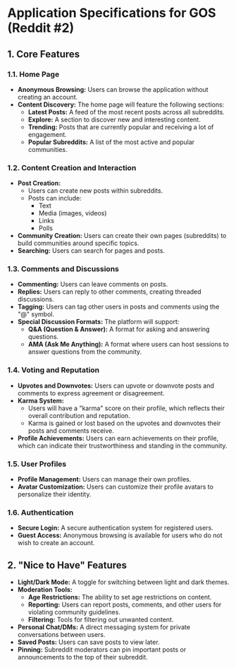 # Application Specifications for GOS (Reddit #2)

## 1. Core Features

### 1.1. Home Page
*   **Anonymous Browsing:** Users can browse the application without creating an account.
*   **Content Discovery:** The home page will feature the following sections:
    *   **Latest Posts:** A feed of the most recent posts across all subreddits.
    *   **Explore:** A section to discover new and interesting content.
    *   **Trending:** Posts that are currently popular and receiving a lot of engagement.
    *   **Popular Subreddits:** A list of the most active and popular communities.

### 1.2. Content Creation and Interaction
*   **Post Creation:**
    *   Users can create new posts within subreddits.
    *   Posts can include:
        *   Text
        *   Media (images, videos)
        *   Links
        *   Polls
*   **Community Creation:** Users can create their own pages (subreddits) to build communities around specific topics.
*   **Searching:** Users can search for pages and posts.

### 1.3. Comments and Discussions
*   **Commenting:** Users can leave comments on posts.
*   **Replies:** Users can reply to other comments, creating threaded discussions.
*   **Tagging:** Users can tag other users in posts and comments using the "@" symbol.
*   **Special Discussion Formats:** The platform will support:
    *   **Q&A (Question & Answer):** A format for asking and answering questions.
    *   **AMA (Ask Me Anything):** A format where users can host sessions to answer questions from the community.

### 1.4. Voting and Reputation
*   **Upvotes and Downvotes:** Users can upvote or downvote posts and comments to express agreement or disagreement.
*   **Karma System:**
    *   Users will have a "karma" score on their profile, which reflects their overall contribution and reputation.
    *   Karma is gained or lost based on the upvotes and downvotes their posts and comments receive.
*   **Profile Achievements:** Users can earn achievements on their profile, which can indicate their trustworthiness and standing in the community.

### 1.5. User Profiles
*   **Profile Management:** Users can manage their own profiles.
*   **Avatar Customization:** Users can customize their profile avatars to personalize their identity.

### 1.6. Authentication
*   **Secure Login:** A secure authentication system for registered users.
*   **Guest Access:** Anonymous browsing is available for users who do not wish to create an account.

## 2. "Nice to Have" Features

*   **Light/Dark Mode:** A toggle for switching between light and dark themes.
*   **Moderation Tools:**
    *   **Age Restrictions:** The ability to set age restrictions on content.
    *   **Reporting:** Users can report posts, comments, and other users for violating community guidelines.
    *   **Filtering:** Tools for filtering out unwanted content.
*   **Personal Chat/DMs:** A direct messaging system for private conversations between users.
*   **Saved Posts:** Users can save posts to view later.
*   **Pinning:** Subreddit moderators can pin important posts or announcements to the top of their subreddit.
